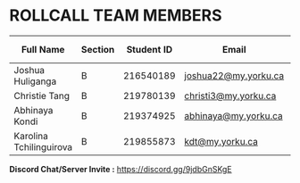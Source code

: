 # ROLLCALL TEAM MEMBERS

| Full Name | Section | Student ID | Email | Best Way to Contact  | Discord Username |
|-----------|--------|------------|-------|----------------------|------------------|
| Joshua Huliganga | B | 216540189 | joshua22@my.yorku.ca | Discord              | jokatsu |
| Christie Tang | B | 219780139 | christi3@my.yorku.ca | Discord              | khristie |
| Abhinaya Kondi| B | 219374925 | abhinaya@my.yorku.ca | Discord              | nownew1 |
| Karolina Tchilinguirova | B | 219855873| kdt@my.yorku.ca | Discord / 4165281214 | karolina.tch |

**Discord Chat/Server Invite :** https://discord.gg/9jdbGnSKgE
